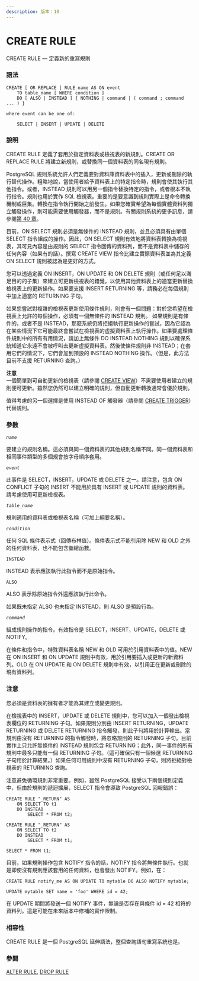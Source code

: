```yaml
---
description: 版本：10
---
```


# CREATE RULE

CREATE RULE — 定義新的重寫規則

### 語法

```text
CREATE [ OR REPLACE ] RULE name AS ON event
    TO table_name [ WHERE condition ]
    DO [ ALSO | INSTEAD ] { NOTHING | command | ( command ; command ... ) }

where event can be one of:

    SELECT | INSERT | UPDATE | DELETE
```

### 說明

CREATE RULE 定義了套用於指定資料表或檢視表的新規則。CREATE OR REPLACE RULE 將建立新規則，或替換同一個資料表的同名現有規則。

PostgreSQL 規則系統允許人們定義要對資料庫資料表中的插入，更新或刪除的執行替代操作。粗略地說，當使用者給予資料表上的特定指令時，規則會使其執行其他指令。或者，INSTEAD 規則可以用另一個指令替換特定的指令，或者根本不執行指令。規則也用於實作 SQL 檢視表。重要的是要意識到規則實際上是命令轉換機制或巨集。轉換在指令執行開始之前發生。如果您確實希望為每個實體資料列獨立觸發操作，則可能需要使用觸發器，而不是規則。有關規則系統的更多訊息，請參閱[第 40 章](../../server-programming/the-rule-system/)。

目前，ON SELECT 規則必須是無條件的 INSTEAD 規則，並且必須具有由單個SELECT 指令組成的操作。因此，ON SELECT 規則有效地將資料表轉換為檢視表，其可見內容是由規則的 SELECT 指令回傳的資料列，而不是資料表中儲存的任何內容（如果有的話）。撰寫 CREATE VIEW 指令比建立實際資料表並為其定義 ON SELECT 規則被認為是更好的方式。

您可以透過定義 ON INSERT，ON UPDATE 和 ON DELETE 規則（或任何足以滿足目的的子集）來建立可更新檢視表的錯覺，以使用其他資料表上的適當更新替換檢視表上的更新操作。如果要支援 INSERT RETURNING 等，請務必在每個規則中加上適當的 RETURNING 子句。

如果您嘗試對複雜的檢視表更新使用條件規則，則會有一個問題：對於您希望在檢視表上允許的每個操作，必須有一個無條件的 INSTEAD 規則。 如果規則是有條件的，或者不是 INSTEAD，那麼系統仍將拒絕執行更新操作的嘗試，因為它認為在某些情況下它可能最終會嘗試在檢視表的虛擬資料表上執行操作。如果要處理條件規則中的所有有用情況，請加上無條件 DO INSTEAD NOTHING 規則以確保系統知道它永遠不會被呼叫去更新虛擬資料表。然後使條件規則非 INSTEAD；在套用它們的情況下，它們會加到預設的 INSTEAD NOTHING 操作。（但是，此方法目前不支援 RETURNING 查詢。）

**注意**  
一個簡單到可自動更新的檢視表（請參閱 [CREATE VIEW](create-view.md#ke-geng-xin-de-biao-updatable-views)）不需要使用者建立的規則便可更新。雖然您仍然可以建立明確的規則，但自動更新轉換通常會優於規則。

值得考慮的另一個選擇是使用 INSTEAD OF 觸發器（請參閱 [CREATE TRIGGER](create-trigger.md)）代替規則。

### 參數

_`name`_

要建立的規則名稱。這必須與同一個資料表的其他規則名稱不同。同一個資料表和相同事件類型的多個規會按字母順序套用。

_`event`_

此事件是 SELECT，INSERT，UPDATE 或 DELETE 之一。請注意，包含 ON CONFLICT 子句的 INSERT 不能用於具有 INSERT 或 UPDATE 規則的資料表。請考慮使用可更新檢視表。

_`table_name`_

規則適用的資料表或檢視表名稱（可加上綱要名稱）。

_`condition`_

任何 SQL 條件表示式（回傳布林值）。條件表示式不能引用除 NEW 和 OLD 之外的任何資料表，也不能包含彙總函數。

`INSTEAD`

INSTEAD 表示應該執行此指令而不是原始指令。

`ALSO`

ALSO 表示除原始指令外還應該執行此命令。

如果既未指定 ALSO 也未指定 INSTEAD，則 ALSO 是預設行為。

_`command`_

組成規則操作的指令。有效指令是 SELECT，INSERT，UPDATE，DELETE 或 NOTIFY。

在條件和指令中，特殊資料表名稱 NEW 和 OLD 可用於引用資料表中的值。NEW 在 ON INSERT 和 ON UPDATE 規則中有效，用於引用要插入或更新的新資料列。OLD 在 ON UPDATE 和 ON DELETE 規則中有效，以引用正在更新或刪除的現有資料列。

### 注意

您必須是資料表的擁有者才能為其建立或變更規則。

在檢視表中的 INSERT，UPDATE 或 DELETE 規則中，您可以加入一個發出檢視表欄位的 RETURNING 子句。如果規則分別由 INSERT RETURNING，UPDATE RETURNING 或 DELETE RETURNING 指令觸發，則此子句將用於計算輸出。當規則由沒有 RETURNING 的指令觸發時，將忽略規則的 RETURNING 子句。目前實作上只允許無條件的 INSTEAD 規則包含 RETURNING；此外，同一事件的所有規則中最多只能有一個 RETURNING 子句。（這可確保只有一個候選 RETURNING 子句用於計算結果。）如果任何可用規則中沒有 RETURNING 子句，則將拒絕對檢視表的 RETURNING 查詢。

注意避免循環規則非常重要。例如，雖然 PostgreSQL 接受以下兩個規則定義中，但由於規則的遞迴擴展，SELECT 指令會導致 PostgreSQL 回報錯誤：

```text
CREATE RULE "_RETURN" AS
    ON SELECT TO t1
    DO INSTEAD
        SELECT * FROM t2;

CREATE RULE "_RETURN" AS
    ON SELECT TO t2
    DO INSTEAD
        SELECT * FROM t1;

SELECT * FROM t1;
```

目前，如果規則操作包含 NOTIFY 指令的話，NOTIFY 指令將無條件執行。也就是即使沒有規則應該套用的任何資料，也會發出 NOTIFY。例如，在：

```text
CREATE RULE notify_me AS ON UPDATE TO mytable DO ALSO NOTIFY mytable;

UPDATE mytable SET name = 'foo' WHERE id = 42;
```

在 UPDATE 期間將發送一個 NOTIFY 事件，無論是否存在與條件 id = 42 相符的資料列。這是可能在未來版本中修補的實作限制。

### 相容性

CREATE RULE 是一個 PostgreSQL 延伸語法，整個查詢語句重寫系統也是。

### 參閱

[ALTER RULE](alter-rule.md), [DROP RULE](drop-rule.md)

